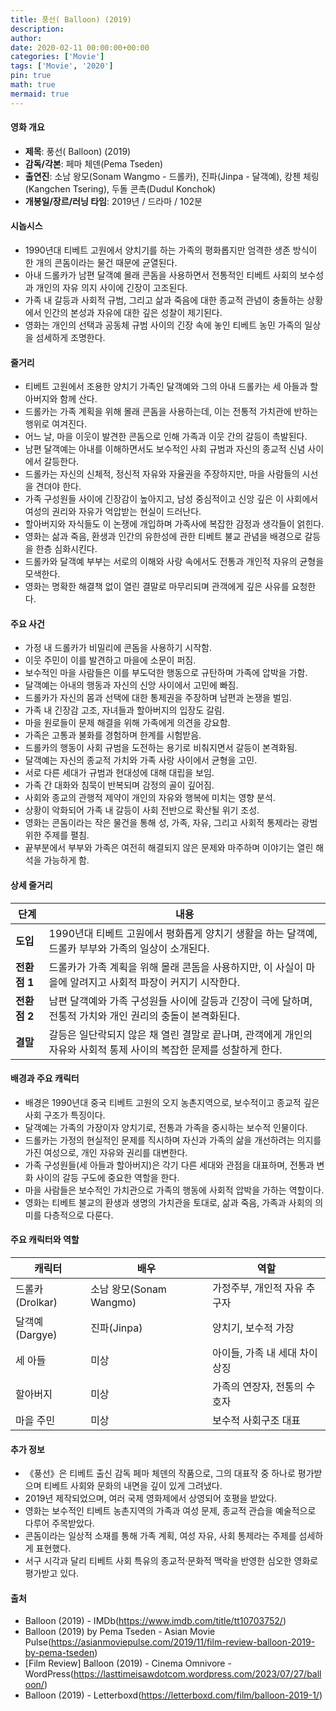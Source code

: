 ```yaml
---
title: 풍선( Balloon) (2019)
description: 
author: 
date: 2020-02-11 00:00:00+00:00
categories: ['Movie']
tags: ['Movie', '2020']
pin: true
math: true
mermaid: true
---
```

#### 영화 개요

- **제목**: 풍선( Balloon) (2019)  
- **감독/각본**: 페마 체덴(Pema Tseden)  
- **출연진**: 소남 왕모(Sonam Wangmo - 드롤카), 진파(Jinpa - 달객예), 캉첸 체링(Kangchen Tsering), 두돌 콘촉(Dudul Konchok)  
- **개봉일/장르/러닝 타임**: 2019년 / 드라마 / 102분  

#### 시놉시스

- 1990년대 티베트 고원에서 양치기를 하는 가족의 평화롭지만 엄격한 생존 방식이 한 개의 콘돔이라는 물건 때문에 균열된다.  
- 아내 드롤카가 남편 달객예 몰래 콘돔을 사용하면서 전통적인 티베트 사회의 보수성과 개인의 자유 의지 사이에 긴장이 고조된다.  
- 가족 내 갈등과 사회적 규범, 그리고 삶과 죽음에 대한 종교적 관념이 충돌하는 상황에서 인간의 본성과 자유에 대한 깊은 성찰이 제기된다.  
- 영화는 개인의 선택과 공동체 규범 사이의 긴장 속에 놓인 티베트 농민 가족의 일상을 섬세하게 조명한다.  

#### 줄거리

- 티베트 고원에서 조용한 양치기 가족인 달객예와 그의 아내 드롤카는 세 아들과 할아버지와 함께 산다.  
- 드롤카는 가족 계획을 위해 몰래 콘돔을 사용하는데, 이는 전통적 가치관에 반하는 행위로 여겨진다.  
- 어느 날, 마을 이웃이 발견한 콘돔으로 인해 가족과 이웃 간의 갈등이 촉발된다.  
- 남편 달객예는 아내를 이해하면서도 보수적인 사회 규범과 자신의 종교적 신념 사이에서 갈등한다.  
- 드롤카는 자신의 신체적, 정신적 자유와 자율권을 주장하지만, 마을 사람들의 시선을 견뎌야 한다.  
- 가족 구성원들 사이에 긴장감이 높아지고, 남성 중심적이고 신앙 깊은 이 사회에서 여성의 권리와 자유가 억압받는 현실이 드러난다.  
- 할아버지와 자식들도 이 논쟁에 개입하며 가족사에 복잡한 감정과 생각들이 얽힌다.  
- 영화는 삶과 죽음, 환생과 인간의 유한성에 관한 티베트 불교 관념을 배경으로 갈등을 한층 심화시킨다.  
- 드롤카와 달객예 부부는 서로의 이해와 사랑 속에서도 전통과 개인적 자유의 균형을 모색한다.  
- 영화는 명확한 해결책 없이 열린 결말로 마무리되며 관객에게 깊은 사유를 요청한다.  

#### 주요 사건

- 가정 내 드롤카가 비밀리에 콘돔을 사용하기 시작함.  
- 이웃 주민이 이를 발견하고 마을에 소문이 퍼짐.  
- 보수적인 마을 사람들은 이를 부도덕한 행동으로 규탄하며 가족에 압박을 가함.  
- 달객예는 아내의 행동과 자신의 신앙 사이에서 고민에 빠짐.  
- 드롤카가 자신의 몸과 선택에 대한 통제권을 주장하며 남편과 논쟁을 벌임.  
- 가족 내 긴장감 고조, 자녀들과 할아버지의 입장도 갈림.  
- 마을 원로들이 문제 해결을 위해 가족에게 의견을 강요함.  
- 가족은 고통과 불화를 경험하며 한계를 시험받음.  
- 드롤카의 행동이 사회 규범을 도전하는 용기로 비춰지면서 갈등이 본격화됨.  
- 달객예는 자신의 종교적 가치와 가족 사랑 사이에서 균형을 고민.  
- 서로 다른 세대가 규범과 현대성에 대해 대립을 보임.  
- 가족 간 대화와 침묵이 반복되며 감정의 골이 깊어짐.  
- 사회와 종교의 관행적 제약이 개인의 자유와 행복에 미치는 영향 분석.  
- 상황이 악화되어 가족 내 갈등이 사회 전반으로 확산될 위기 조성.  
- 영화는 콘돔이라는 작은 물건을 통해 성, 가족, 자유, 그리고 사회적 통제라는 광범위한 주제를 펼침.  
- 끝부분에서 부부와 가족은 여전히 해결되지 않은 문제와 마주하며 이야기는 열린 해석을 가능하게 함.  

#### 상세 줄거리

| **단계** | **내용** |
|----------|----------|
| **도입** | 1990년대 티베트 고원에서 평화롭게 양치기 생활을 하는 달객예, 드롤카 부부와 가족의 일상이 소개된다. |
| **전환점 1** | 드롤카가 가족 계획을 위해 몰래 콘돔을 사용하지만, 이 사실이 마을에 알려지고 사회적 파장이 커지기 시작한다. |
| **전환점 2** | 남편 달객예와 가족 구성원들 사이에 갈등과 긴장이 극에 달하며, 전통적 가치와 개인 권리의 충돌이 본격화된다. |
| **결말** | 갈등은 일단락되지 않은 채 열린 결말로 끝나며, 관객에게 개인의 자유와 사회적 통제 사이의 복잡한 문제를 성찰하게 한다. |

#### 배경과 주요 캐릭터

- 배경은 1990년대 중국 티베트 고원의 오지 농촌지역으로, 보수적이고 종교적 깊은 사회 구조가 특징이다.  
- 달객예는 가족의 가장이자 양치기로, 전통과 가족을 중시하는 보수적 인물이다.  
- 드롤카는 가정의 현실적인 문제를 직시하며 자신과 가족의 삶을 개선하려는 의지를 가진 여성으로, 개인 자유와 권리를 대변한다.  
- 가족 구성원들(세 아들과 할아버지)은 각기 다른 세대와 관점을 대표하며, 전통과 변화 사이의 갈등 구도에 중요한 역할을 한다.  
- 마을 사람들은 보수적인 가치관으로 가족의 행동에 사회적 압박을 가하는 역할이다.  
- 영화는 티베트 불교의 환생과 생명의 가치관을 토대로, 삶과 죽음, 가족과 사회의 의미를 다층적으로 다룬다.  

#### 주요 캐릭터와 역할

| **캐릭터** | **배우**           | **역할**            |
|------------|--------------------|---------------------|
| 드롤카(Drolkar)   | 소남 왕모(Sonam Wangmo) | 가정주부, 개인적 자유 추구자   |
| 달객예(Dargye)   | 진파(Jinpa)             | 양치기, 보수적 가장          |
| 세 아들           | 미상                   | 아이들, 가족 내 세대 차이 상징 |
| 할아버지          | 미상                   | 가족의 연장자, 전통의 수호자   |
| 마을 주민         | 미상                   | 보수적 사회구조 대표          |

#### 추가 정보

- 《풍선》은 티베트 출신 감독 페마 체덴의 작품으로, 그의 대표작 중 하나로 평가받으며 티베트 사회와 문화의 내면을 깊이 있게 그려냈다.  
- 2019년 제작되었으며, 여러 국제 영화제에서 상영되어 호평을 받았다.  
- 영화는 보수적인 티베트 농촌지역의 가족과 여성 문제, 종교적 관습을 예술적으로 다루어 주목받았다.  
- 콘돔이라는 일상적 소재를 통해 가족 계획, 여성 자유, 사회 통제라는 주제를 섬세하게 표현했다.  
- 서구 시각과 달리 티베트 사회 특유의 종교적·문화적 맥락을 반영한 심오한 영화로 평가받고 있다.  

#### 출처

- Balloon (2019) - IMDb(https://www.imdb.com/title/tt10703752/)  
- Balloon (2019) by Pema Tseden - Asian Movie Pulse(https://asianmoviepulse.com/2019/11/film-review-balloon-2019-by-pema-tseden)  
- [Film Review] Balloon (2019) - Cinema Omnivore - WordPress(https://lasttimeisawdotcom.wordpress.com/2023/07/27/balloon/)  
- Balloon (2019) - Letterboxd(https://letterboxd.com/film/balloon-2019-1/)
